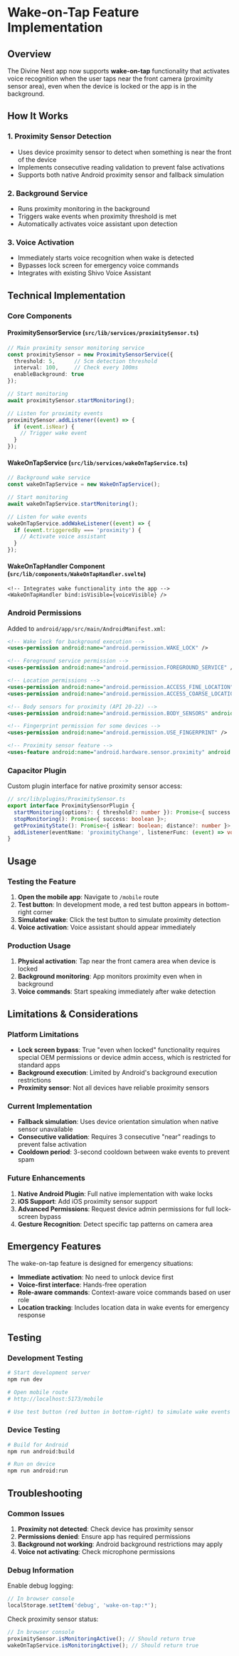 # Wake-on-Tap Feature Implementation

## Overview

The Divine Nest app now supports **wake-on-tap** functionality that activates voice recognition when the user taps near the front camera (proximity sensor area), even when the device is locked or the app is in the background.

## How It Works

### 1. Proximity Sensor Detection
- Uses device proximity sensor to detect when something is near the front of the device
- Implements consecutive reading validation to prevent false activations
- Supports both native Android proximity sensor and fallback simulation

### 2. Background Service
- Runs proximity monitoring in the background
- Triggers wake events when proximity threshold is met
- Automatically activates voice assistant upon detection

### 3. Voice Activation
- Immediately starts voice recognition when wake is detected
- Bypasses lock screen for emergency voice commands
- Integrates with existing Shivo Voice Assistant

## Technical Implementation

### Core Components

#### ProximitySensorService (`src/lib/services/proximitySensor.ts`)
```typescript
// Main proximity sensor monitoring service
const proximitySensor = new ProximitySensorService({
  threshold: 5,      // 5cm detection threshold
  interval: 100,     // Check every 100ms
  enableBackground: true
});

// Start monitoring
await proximitySensor.startMonitoring();

// Listen for proximity events
proximitySensor.addListener((event) => {
  if (event.isNear) {
    // Trigger wake event
  }
});
```

#### WakeOnTapService (`src/lib/services/wakeOnTapService.ts`)
```typescript
// Background wake service
const wakeOnTapService = new WakeOnTapService();

// Start monitoring
await wakeOnTapService.startMonitoring();

// Listen for wake events
wakeOnTapService.addWakeListener((event) => {
  if (event.triggeredBy === 'proximity') {
    // Activate voice assistant
  }
});
```

#### WakeOnTapHandler Component (`src/lib/components/WakeOnTapHandler.svelte`)
```svelte
<!-- Integrates wake functionality into the app -->
<WakeOnTapHandler bind:isVisible={voiceVisible} />
```

### Android Permissions

Added to `android/app/src/main/AndroidManifest.xml`:
```xml
<!-- Wake lock for background execution -->
<uses-permission android:name="android.permission.WAKE_LOCK" />

<!-- Foreground service permission -->
<uses-permission android:name="android.permission.FOREGROUND_SERVICE" />

<!-- Location permissions -->
<uses-permission android:name="android.permission.ACCESS_FINE_LOCATION" />
<uses-permission android:name="android.permission.ACCESS_COARSE_LOCATION" />

<!-- Body sensors for proximity (API 20-22) -->
<uses-permission android:name="android.permission.BODY_SENSORS" android:maxSdkVersion="22" />

<!-- Fingerprint permission for some devices -->
<uses-permission android:name="android.permission.USE_FINGERPRINT" />

<!-- Proximity sensor feature -->
<uses-feature android:name="android.hardware.sensor.proximity" android:required="false" />
```

### Capacitor Plugin

Custom plugin interface for native proximity sensor access:
```typescript
// src/lib/plugins/ProximitySensor.ts
export interface ProximitySensorPlugin {
  startMonitoring(options?: { threshold?: number }): Promise<{ success: boolean }>;
  stopMonitoring(): Promise<{ success: boolean }>;
  getProximityState(): Promise<{ isNear: boolean; distance?: number }>;
  addListener(eventName: 'proximityChange', listenerFunc: (event) => void): Promise<PluginListenerHandle>;
}
```

## Usage

### Testing the Feature

1. **Open the mobile app**: Navigate to `/mobile` route
2. **Test button**: In development mode, a red test button appears in bottom-right corner
3. **Simulated wake**: Click the test button to simulate proximity detection
4. **Voice activation**: Voice assistant should appear immediately

### Production Usage

1. **Physical activation**: Tap near the front camera area when device is locked
2. **Background monitoring**: App monitors proximity even when in background
3. **Voice commands**: Start speaking immediately after wake detection

## Limitations & Considerations

### Platform Limitations

- **Lock screen bypass**: True "even when locked" functionality requires special OEM permissions or device admin access, which is restricted for standard apps
- **Background execution**: Limited by Android's background execution restrictions
- **Proximity sensor**: Not all devices have reliable proximity sensors

### Current Implementation

- **Fallback simulation**: Uses device orientation simulation when native sensor unavailable
- **Consecutive validation**: Requires 3 consecutive "near" readings to prevent false activation
- **Cooldown period**: 3-second cooldown between wake events to prevent spam

### Future Enhancements

1. **Native Android Plugin**: Full native implementation with wake locks
2. **iOS Support**: Add iOS proximity sensor support
3. **Advanced Permissions**: Request device admin permissions for full lock-screen bypass
4. **Gesture Recognition**: Detect specific tap patterns on camera area

## Emergency Features

The wake-on-tap feature is designed for emergency situations:

- **Immediate activation**: No need to unlock device first
- **Voice-first interface**: Hands-free operation
- **Role-aware commands**: Context-aware voice commands based on user role
- **Location tracking**: Includes location data in wake events for emergency response

## Testing

### Development Testing

```bash
# Start development server
npm run dev

# Open mobile route
# http://localhost:5173/mobile

# Use test button (red button in bottom-right) to simulate wake events
```

### Device Testing

```bash
# Build for Android
npm run android:build

# Run on device
npm run android:run
```

## Troubleshooting

### Common Issues

1. **Proximity not detected**: Check device has proximity sensor
2. **Permissions denied**: Ensure app has required permissions
3. **Background not working**: Android background restrictions may apply
4. **Voice not activating**: Check microphone permissions

### Debug Information

Enable debug logging:
```javascript
// In browser console
localStorage.setItem('debug', 'wake-on-tap:*');
```

Check proximity sensor status:
```javascript
// In browser console
proximitySensor.isMonitoringActive(); // Should return true
wakeOnTapService.isMonitoringActive(); // Should return true
```